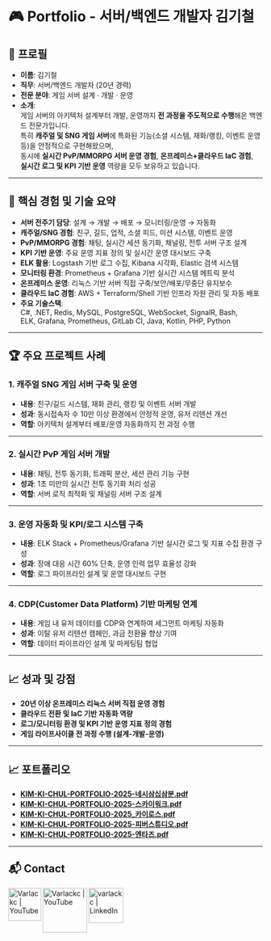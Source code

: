 # 🎮 Portfolio - 서버/백엔드 개발자 김기철

## 👤 프로필
- **이름**: 김기철  
- **직무**: 서버/백엔드 개발자 (20년 경력)  
- **전문 분야**: 게임 서버 설계 · 개발 · 운영  
- **소개**:  
  게임 서버의 아키텍처 설계부터 개발, 운영까지 **전 과정을 주도적으로 수행**해온 백엔드 전문가입니다.  
  특히 **캐주얼 및 SNG 게임 서버**에 특화된 기능(소셜 시스템, 재화/랭킹, 이벤트 운영 등)을 안정적으로 구현해왔으며,  
  동시에 **실시간 PvP/MMORPG 서버 운영 경험**, **온프레미스+클라우드 IaC 경험**,  
  **실시간 로그 및 KPI 기반 운영** 역량을 모두 보유하고 있습니다.  

---

## 🚀 핵심 경험 및 기술 요약

- **서버 전주기 담당**: 설계 → 개발 → 배포 → 모니터링/운영 → 자동화  
- **캐주얼/SNG 경험**: 친구, 길드, 업적, 소셜 피드, 미션 시스템, 이벤트 운영  
- **PvP/MMORPG 경험**: 채팅, 실시간 세션 동기화, 채널링, 전투 서버 구조 설계  
- **KPI 기반 운영**: 주요 운영 지표 정의 및 실시간 운영 대시보드 구축  
- **ELK 활용**: Logstash 기반 로그 수집, Kibana 시각화, Elastic 검색 시스템  
- **모니터링 환경**: Prometheus + Grafana 기반 실시간 시스템 메트릭 분석  
- **온프레미스 운영**: 리눅스 기반 서버 직접 구축/보안/배포/무중단 유지보수  
- **클라우드 IaC 경험**: AWS + Terraform/Shell 기반 인프라 자원 관리 및 자동 배포  
- **주요 기술스택**:  
  C#, .NET, Redis, MySQL, PostgreSQL, WebSocket, SignalR, Bash,  
  ELK, Grafana, Prometheus, GitLab CI, Java, Kotlin, PHP, Python  

---

## 🏆 주요 프로젝트 사례

### 1. 캐주얼 SNG 게임 서버 구축 및 운영
- **내용**: 친구/길드 시스템, 재화 관리, 랭킹 및 이벤트 서버 개발  
- **성과**: 동시접속자 수 10만 이상 환경에서 안정적 운영, 유저 리텐션 개선  
- **역할**: 아키텍처 설계부터 배포/운영 자동화까지 전 과정 수행  

---

### 2. 실시간 PvP 게임 서버 개발
- **내용**: 채팅, 전투 동기화, 트래픽 분산, 세션 관리 기능 구현  
- **성과**: 1초 미만의 실시간 전투 동기화 처리 성공  
- **역할**: 서버 로직 최적화 및 채널링 서버 구조 설계  

---

### 3. 운영 자동화 및 KPI/로그 시스템 구축
- **내용**: ELK Stack + Prometheus/Grafana 기반 실시간 로그 및 지표 수집 환경 구성  
- **성과**: 장애 대응 시간 60% 단축, 운영 인력 업무 효율성 강화  
- **역할**: 로그 파이프라인 설계 및 운영 대시보드 구현  

---

### 4. CDP(Customer Data Platform) 기반 마케팅 연계
- **내용**: 게임 내 유저 데이터를 CDP와 연계하여 세그먼트 마케팅 자동화  
- **성과**: 이탈 유저 리텐션 캠페인, 과금 전환율 향상 기여  
- **역할**: 데이터 파이프라인 설계 및 마케팅팀 협업  

---

## 📈 성과 및 강점
- **20년 이상 온프레미스 리눅스 서버 직접 운영 경험**  
- **클라우드 전환 및 IaC 기반 자동화 역량**  
- **로그/모니터링 환경 및 KPI 기반 운영 지표 정의 경험**  
- **게임 라이프사이클 전 과정 수행 (설계-개발-운영)**  

---
## 📈 포트폴리오
- **[KIM-KI-CHUL-PORTFOLIO-2025-네시삼십삼분.pdf](Docs/KIM-KI-CHUL-PORTFOLIO-2025-%EB%84%A4%EC%8B%9C%EC%82%BC%EC%8B%AD%EC%82%BC%EB%B6%84.pdf)**
- **[KIM-KI-CHUL-PORTFOLIO-2025-스카이워크.pdf](Docs/KIM-KI-CHUL-PORTFOLIO-2025-%EC%8A%A4%EC%B9%B4%EC%9D%B4%EC%9B%8C%ED%81%AC.pdf)**
- **[KIM-KI-CHUL-PORTFOLIO-2025_카이로스.pdf](Docs/KIM-KI-CHUL-PORTFOLIO-2025_%EC%B9%B4%EC%9D%B4%EB%A1%9C%EC%8A%A4.pdf)**
- **[KIM-KI-CHUL-PORTFOLIO-2025-피버스튜디오.pdf](Docs/KIM-KI-CHUL-PORTFOLIO-2025-%ED%94%BC%EB%B2%84%EC%8A%A4%ED%8A%9C%EB%94%94%EC%98%A4.pdf)**
- **[KIM-KI-CHUL-PORTFOLIO-2025-엔타즈.pdf](Docs/KIM-KI-CHUL-PORTFOLIO-2025-%EC%97%94%ED%83%80%EC%A6%88.pdf)**

---
## 📬 Contact

[<img align="left" alt="Varlackc | YouTube" width="65px" src="https://img.shields.io/badge/gmail-D14836?&style=for-the-badge&logo=gmail&logoColor=white" />](mailto:romico@gmail.com)
[<img align="left" alt="Varlackc | YouTube" width="88px" src="https://img.shields.io/badge/facebook-%231877F2.svg?&style=for-the-badge&logo=facebook&logoColor=white" />](https://www.facebook.com/loveicenet/)
[<img align="left" alt="varlackc | LinkedIn" width="69px" src="https://img.shields.io/badge/linkedin-%230077B5.svg?&style=for-the-badge&logo=linkedin&logoColor=white" />](https://www.linkedin.com/in/ki-chul-kim-61379a118/)

